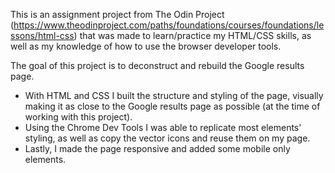 This is an assignment project from The Odin Project (https://www.theodinproject.com/paths/foundations/courses/foundations/lessons/html-css) that was made to learn/practice my HTML/CSS skills, as well as my knowledge of how to use the browser developer tools.

The goal of this project is to deconstruct and rebuild the Google results page.

- With HTML and CSS I built the structure and styling of the page, visually making it as close to the Google results page as possible (at the time of working with this project).
- Using the Chrome Dev Tools I was able to replicate most elements' styling, as well as copy the vector icons and reuse them on my page. 
- Lastly, I made the page responsive and added some mobile only elements.
